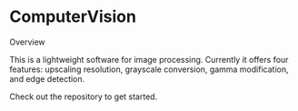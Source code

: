 # ComputerVision


Overview

This is a lightweight software for image processing. Currently it offers four features: upscaling resolution, grayscale conversion, gamma modification, and edge detection. 


Check out the repository to get started.





